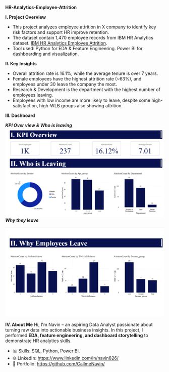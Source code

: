**HR-Analytics-Employee-Attrition**

**I. Project Overview**
- This project analyzes employee attrition in X company to identify key risk factors and support HR improve retention.
- The dataset contain 1,470 employee records from IBM HR Analytics dataset.
[IBM HR Analytics Employee Attrition](https://www.kaggle.com/datasets/pavansubhasht/ibm-hr-analytics-attrition-dataset).
- Tool used: Python for EDA & Feature Engineering. Power BI for dashboarding and visualization.
  
**II. Key Insights**
- Overall attrition rate is 16.1%, while the average tenure is over 7 years.  
- Female employees have the highest attrition rate (~63%), and employees under 30 leave the company the most.  
- Research & Development is the department with the highest number of employees leaving.  
- Employees with low income are more likely to leave, despite some high-satisfaction, high-WLB groups also showing attrition.

**III. Dashboard**

_**KPI Over view & Who is leaving**_
![Dashboard Page 1](Page1.png)
_**Why they leave**_

![Dashboard Page 2](Page2.png)

**IV. About Me**
Hi, I'm Navin – an aspiring Data Analyst passionate about turning raw data into actionable business insights.
In this project, I performed **EDA, feature engineering, and dashboard storytelling** to demonstrate HR analytics skills.  
- 📊 Skills: SQL, Python, Power BI.  
- 🌐 LinkedIn: https://www.linkedin.com/in/navin826/
- 📂 Portfolio: https://github.com/CallmeNavin/  
